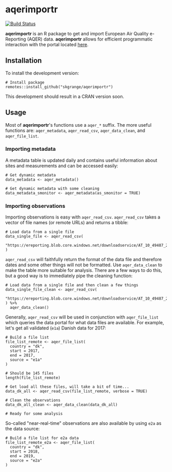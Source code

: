 # **aqerimportr**

[![Build Status](https://travis-ci.org/skgrange/aqerimportr.svg?branch=master)](https://travis-ci.org/skgrange/aqerimportr)

**aqerimportr** is an R package to get and import European Air Quality e-Reporting (AQER) data. **aqerimportr** allows for efficient programmatic interaction with the portal located [here](http://discomap.eea.europa.eu/map/fme/AirQualityExport.htm). 

## Installation

To install the development version: 

```
# Install package
remotes::install_github("skgrange/aqerimportr")
```

This development should result in a CRAN version soon. 

## Usage

Most of **aqerimportr**'s functions use a `aqer_*` suffix. The more useful functions are: `aqer_metadata`, `aqer_read_csv`, `aqer_data_clean`, and `aqer_file_list`. 

### Importing metadata

A metadata table is updated daily and contains useful information about sites and measurements and can be accessed easily: 

```
# Get dynamic metadata
data_metadata <- aqer_metadata()

# Get dynamic metadata with some cleaning
data_metadata_smonitor <- aqer_metadata(as_smonitor = TRUE)
```

### Importing observations

Importing observations is easy with `aqer_read_csv`. `aqer_read_csv` takes a vector of file names (or remote URLs) and returns a tibble: 

```
# Load data from a single file
data_single_file <- aqer_read_csv(
  "https://ereporting.blob.core.windows.net/downloadservice/AT_10_49487_2019_timeseries.csv" 
)
```

`aqer_read_csv` will faithfully return the format of the data file and therefore dates and some other things will not be formatted. Use `aqer_data_clean` to make the table more suitable for analysis. There are a few ways to do this, but a good way is to immediately pipe the cleaning function: 

```
# Load data from a single file and then clean a few things
data_single_file_clean <- aqer_read_csv(
  "https://ereporting.blob.core.windows.net/downloadservice/AT_10_49487_2019_timeseries.csv" 
) %>% 
  aqer_data_clean()
```

Generally, `aqer_read_csv` will be used in conjunction with `aqer_file_list` which queries the data portal for what data files are available. For example, let's get all validated (`e1a`) Danish data for 2017: 

```
# Build a file list
file_list_remote <- aqer_file_list(
  country = "dk",
  start = 2017, 
  end = 2017, 
  source = "e1a"
)

# Should be 145 files
length(file_list_remote)

# Get load all these files, will take a bit of time...
data_dk_all <- aqer_read_csv(file_list_remote, verbose = TRUE)

# Clean the observations
data_dk_all_clean <- aqer_data_clean(data_dk_all)

# Ready for some analysis
```

So-called "near-real-time" observations are also available by using `e2a` as the data source: 

```
# Build a file list for e2a data
file_list_remote_e2a <- aqer_file_list(
  country = "dk",
  start = 2018, 
  end = 2019, 
  source = "e2a"
)
```
